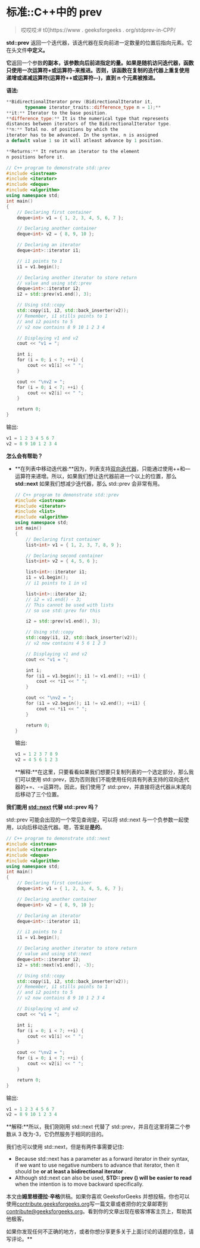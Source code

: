# 标准::C++中的 prev

> 哎哎哎:# t0]https://www . geeksforgeeks . org/stdprev-in-CPP/

**std::prev** 返回一个迭代器，该迭代器在反向前进一定数量的位置后指向元素。它在头文件**中定义。**

**它**返回一个参数**的副本，该参数向后前进指定的量。如果是随机访问迭代器，函数只使用一次运算符+或运算符–来推进。否则，该函数在复制的迭代器上重复使用递增或递减运算符(运算符++或运算符–-)，直到 n 个元素被推进。**

**语法:**

```cpp
**BidirectionalIterator prev (BidirectionalIterator it,
       typename iterator_traits::difference_type n = 1);**
**it:** Iterator to the base position.
**difference_type:** It is the numerical type that represents 
distances between iterators of the BidirectionalIterator type.
**n:** Total no. of positions by which the
iterator has to be advanced. In the syntax, n is assigned
a default value 1 so it will atleast advance by 1 position.

**Returns:** It returns an iterator to the element 
n positions before it. 
```

 ```cpp
// C++ program to demonstrate std::prev
#include <iostream>
#include <iterator>
#include <deque>
#include <algorithm>
using namespace std;
int main()
{
    // Declaring first container
    deque<int> v1 = { 1, 2, 3, 4, 5, 6, 7 };

    // Declaring another container
    deque<int> v2 = { 8, 9, 10 };

    // Declaring an iterator
    deque<int>::iterator i1;

    // i1 points to 1
    i1 = v1.begin();

    // Declaring another iterator to store return
    // value and using std::prev
    deque<int>::iterator i2;
    i2 = std::prev(v1.end(), 3);

    // Using std::copy
    std::copy(i1, i2, std::back_inserter(v2));
    // Remember, i1 stills points to 1
    // and i2 points to 5
    // v2 now contains 8 9 10 1 2 3 4

    // Displaying v1 and v2
    cout << "v1 = ";

    int i;
    for (i = 0; i < 7; ++i) {
        cout << v1[i] << " ";
    }

    cout << "\nv2 = ";
    for (i = 0; i < 7; ++i) {
        cout << v2[i] << " ";
    }

    return 0;
}
```

输出:

```cpp
v1 = 1 2 3 4 5 6 7
v2 = 8 9 10 1 2 3 4

```

**怎么会有帮助？**

*   **在列表中移动迭代器:**因为，列表支持[双向迭代器](https://www.geeksforgeeks.org/bidirectional-iterators-in-cpp/)，只能通过使用++和––运算符来递增。所以，如果我们想让迭代器前进一个以上的位置，那么 **std::next** 如果我们想减少迭代器，那么 std::prev 会非常有用。

    ```cpp
    // C++ program to demonstrate std::prev
    #include <iostream>
    #include <iterator>
    #include <list>
    #include <algorithm>
    using namespace std;
    int main()
    {
        // Declaring first container
        list<int> v1 = { 1, 2, 3, 7, 8, 9 };

        // Declaring second container
        list<int> v2 = { 4, 5, 6 };

        list<int>::iterator i1;
        i1 = v1.begin();
        // i1 points to 1 in v1

        list<int>::iterator i2;
        // i2 = v1.end() - 3;
        // This cannot be used with lists
        // so use std::prev for this

        i2 = std::prev(v1.end(), 3);

        // Using std::copy
        std::copy(i1, i2, std::back_inserter(v2));
        // v2 now contains 4 5 6 1 2 3

        // Displaying v1 and v2
        cout << "v1 = ";

        int i;
        for (i1 = v1.begin(); i1 != v1.end(); ++i1) {
            cout << *i1 << " ";
        }

        cout << "\nv2 = ";
        for (i1 = v2.begin(); i1 != v2.end(); ++i1) {
            cout << *i1 << " ";
        }

        return 0;
    }
    ```

    输出:

    ```cpp
    v1 = 1 2 3 7 8 9
    v2 = 4 5 6 1 2 3 

    ```

    **解释:**在这里，只要看看如果我们想要只复制列表的一个选定部分，那么我们可以使用 std::prev，因为否则我们不能使用任何具有列表支持的双向迭代器的+=、-=运算符。因此，我们使用了 std::prev，并直接将迭代器从末尾向后移动了三个位置。

**我们能用 [std::next](https://www.geeksforgeeks.org/stdnext-in-cpp/) 代替 std::prev 吗？**

std::prev 可能会出现的一个常见查询是，可以将 std::next 与一个负参数一起使用，以向后移动迭代器。嗯，答案是**是的**。

```cpp
// C++ program to demonstrate std::next
#include <iostream>
#include <iterator>
#include <deque>
#include <algorithm>
using namespace std;
int main()
{
    // Declaring first container
    deque<int> v1 = { 1, 2, 3, 4, 5, 6, 7 };

    // Declaring another container
    deque<int> v2 = { 8, 9, 10 };

    // Declaring an iterator
    deque<int>::iterator i1;

    // i1 points to 1
    i1 = v1.begin();

    // Declaring another iterator to store return
    // value and using std::next
    deque<int>::iterator i2;
    i2 = std::next(v1.end(), -3);

    // Using std::copy
    std::copy(i1, i2, std::back_inserter(v2));
    // Remember, i1 stills points to 1
    // and i2 points to 5
    // v2 now contains 8 9 10 1 2 3 4

    // Displaying v1 and v2
    cout << "v1 = ";

    int i;
    for (i = 0; i < 7; ++i) {
        cout << v1[i] << " ";
    }

    cout << "\nv2 = ";
    for (i = 0; i < 7; ++i) {
        cout << v2[i] << " ";
    }

    return 0;
}
```

输出:

```cpp
v1 = 1 2 3 4 5 6 7
v2 = 8 9 10 1 2 3 4

```

**解释:**所以，我们刚刚用 std::next 代替了 std::prev，并且在这里将第二个参数从 3 改为-3，它仍然服务于相同的目的。

我们也可以使用 std::next，但是有两件事需要记住:

*   Because std::next has a parameter as a forward iterator in their syntax, if we want to use negative numbers to advance that iterator, then it should be **or at least a bidirectional iterator** .
*   Although std::next can also be used, **STD:: prev () will be easier to read** when the intention is to move backward specifically.

本文由**姆里根德拉·辛格**供稿。如果你喜欢 GeeksforGeeks 并想投稿，你也可以使用[contribute.geeksforgeeks.org](http://www.contribute.geeksforgeeks.org)写一篇文章或者把你的文章邮寄到 contribute@geeksforgeeks.org。看到你的文章出现在极客博客主页上，帮助其他极客。

如果你发现任何不正确的地方，或者你想分享更多关于上面讨论的话题的信息，请写评论。**